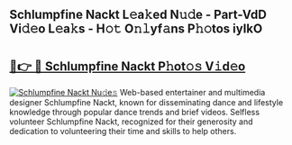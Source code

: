 ## Schlumpfine Nackt L𝚎a𝚔ed N𝚞𝚍e - Part-VdD Vi𝚍𝚎o L𝚎a𝚔s - H𝚘𝚝 O𝚗𝚕yf𝚊ns P𝚑𝚘tos iyIkO

# <h2><a href="http://kf5qhoq.oniu.top/?m=Schlumpfine+Nackt">🔗👉 🔴 Schlumpfine Nackt P𝚑ot𝚘𝚜 V𝚒d𝚎o</a></h2>

[![Schlumpfine Nackt Nu𝚍e𝚜](https://i.imgur.com/0qMVB7G.gif)](http://kf5qhoq.oniu.top/?m=Schlumpfine+Nackt)
Web-based entertainer and multimedia designer Schlumpfine Nackt, known for disseminating dance and lifestyle knowledge through popular dance trends and brief videos. Selfless volunteer Schlumpfine Nackt, recognized for their generosity and dedication to volunteering their time and skills to help others.  
